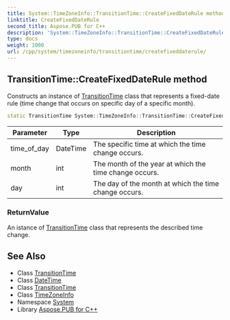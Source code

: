 ```yaml
---
title: System::TimeZoneInfo::TransitionTime::CreateFixedDateRule method
linktitle: CreateFixedDateRule
second_title: Aspose.PUB for C++
description: 'System::TimeZoneInfo::TransitionTime::CreateFixedDateRule method. Constructs an instance of TransitionTime class that represents a fixed-date rule (time change that occurs on specific day of a specific month) in C++.'
type: docs
weight: 1000
url: /cpp/system/timezoneinfo/transitiontime/createfixeddaterule/
---
```

## TransitionTime::CreateFixedDateRule method


Constructs an instance of [TransitionTime](../) class that represents a fixed-date rule (time change that occurs on specific day of a specific month).

```cpp
static TransitionTime System::TimeZoneInfo::TransitionTime::CreateFixedDateRule(DateTime time_of_day, int month, int day)
```


| Parameter | Type | Description |
| --- | --- | --- |
| time_of_day | DateTime | The specific time at which the time change occurs. |
| month | int | The month of the year at which the time change occurs. |
| day | int | The day of the month at which the time change occurs. |

### ReturnValue

An istance of [TransitionTime](../) class that represents the described time change.

## See Also

* Class [TransitionTime](../)
* Class [DateTime](../../../datetime/)
* Class [TransitionTime](../)
* Class [TimeZoneInfo](../../)
* Namespace [System](../../../)
* Library [Aspose.PUB for C++](../../../../)
